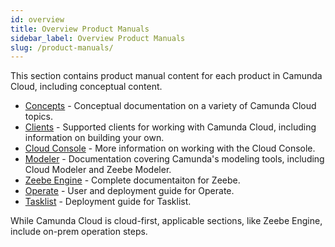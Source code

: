```yaml
---
id: overview
title: Overview Product Manuals
sidebar_label: Overview Product Manuals
slug: /product-manuals/
---
```


This section contains product manual content for each product in Camunda Cloud, including conceptual content.

- [Concepts](concepts/what-is-camunda-cloud) - Conceptual documentation on a variety of Camunda Cloud topics.
- [Clients](clients/overview) - Supported clients for working with Camunda Cloud, including information on building your own.
- [Cloud Console](cloud-console/introduction) - More information on working with the Cloud Console.
- [Modeler](modeler/overview) - Documentation covering Camunda's modeling tools, including Cloud Modeler and Zeebe Modeler.
- [Zeebe Engine](zeebe/zeebe-overview) - Complete documentaiton for Zeebe. 
- [Operate](operate/userguide/index) - User and deployment guide for Operate.
- [Tasklist](tasklist/deployment/configuration) - Deployment guide for Tasklist.

While Camunda Cloud is cloud-first, applicable sections, like Zeebe Engine, include on-prem operation steps.
